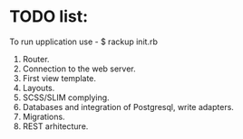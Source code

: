 # TODO list:

To run upplication use - $ rackup init.rb 

1) Router.
2) Connection to the web server.
3) First view template.
4) Layouts.
5) SCSS/SLIM complying. 
5) Databases and integration of Postgresql, write adapters.
6) Migrations.
6) REST arhitecture.
